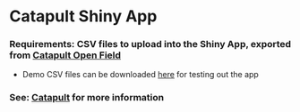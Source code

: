 # Catapult Shiny App

### Requirements: CSV files to upload into the Shiny App, exported from [Catapult Open Field](https://openfield.catapultsports.com/)
* Demo CSV files can be downloaded [here](Catapult/tree/master/Catapult%20Demo%20Files) for testing out the app


### See: [Catapult](https://www.catapultsports.com/) for more information
